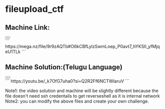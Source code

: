 # fileupload_ctf

## Machine Link: 
<div>
  <button onclick="copyToClipboard('code-block-1')"></button>
</div>
```
https://mega.nz/file/9r9zAQTb#O6kCBfLylzSwmLoep_P0avt7_hYKSII_yfMjqeU1TLk 
```

## Machine Solution:(Telugu Language)  
<div>
  <button onclick="copyToClipboard('code-block-1')"></button>
</div>
```
https://youtu.be/_k7OfG7uha0?si=Q2R2Ff6NCTWlaruV
```

 Note1: the video solution and machine will be slightly different because the file doesn't need ssh credentails to get reverseshell as it is internal network
 Note2: you can modify the above files and create your own challenge.
